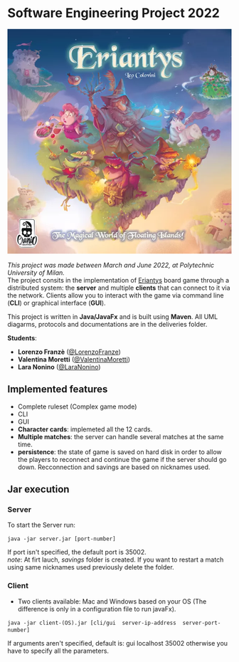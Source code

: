 # Software Engineering Project 2022
![alt text](src/main/resources/images/imageStart/logo.png)

*This project was made between March and June 2022, at Polytechnic University of Milan.*   
The project consits in the implementation of [Eriantys](https://www.craniocreations.it/prodotto/eriantys/) board game through a distributed system: the __server__ and multiple __clients__ that can connect to it via the network. Clients
allow you to interact with the game via command line (__CLI__) or graphical interface (__GUI__).


This project is written in __Java/JavaFx__ and is built using __Maven__.
All UML diagarms, protocols and documentations are in the deliveries folder.

__Students__:

- __Lorenzo Franzè__ ([@LorenzoFranze](https://github.com/lorenzofranze))
- __Valentina Moretti__ ([@ValentinaMoretti](https://github.com/valentina-moretti))
- __Lara Nonino__ ([@LaraNonino](https://github.com/LaraNonino))

## Implemented features

- Complete ruleset (Complex game mode)
- CLI
- GUI
- __Character cards__: implemeted all the 12 cards.
- __Multiple matches__: the server can handle several matches at the same time.
- __persistence__: the state of game is saved on hard disk in order to allow the players to reconnect and continue the game if the server should go down. Recconnection and savings are based on nicknames used.

## Jar execution

### Server
To start the Server run:

```
java -jar server.jar [port-number]
```
If port isn't specified, the default port is 35002.  
*note*: At firt lauch, *savings* folder is created. If you want to restart a match using same nicknames used previously delete the folder.

### Client

- Two clients available: Mac and Windows based on your OS (The difference is only in a configuration file to run javaFx).

```
java -jar client-(OS).jar [cli/gui  server-ip-address  server-port-number]
```
If arguments aren't specified, default is: gui localhost 35002 otherwise you have to specify all the parameters.







